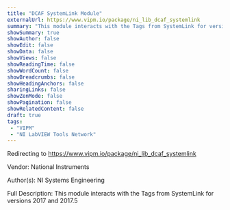 ```yaml
---
title: "DCAF SystemLink Module"
externalUrl: https://www.vipm.io/package/ni_lib_dcaf_systemlink
summary: "This module interacts with the Tags from SystemLink for versions 2017 and 2017.5."
showSummary: true
showAuthor: false
showEdit: false
showData: false
showViews: false
showReadingTime: false
showWordCount: false
showBreadcrumbs: false
showHeadingAnchors: false
sharingLinks: false
showZenMode: false
showPagination: false
showRelatedContent: false
draft: true
tags:
 - "VIPM"
 - "NI LabVIEW Tools Network"
---
```


Redirecting to https://www.vipm.io/package/ni_lib_dcaf_systemlink

Vendor: National Instruments

Author(s): NI Systems Engineering
 
Full Description:
This module interacts with the Tags from SystemLink for versions 2017 and 2017.5
